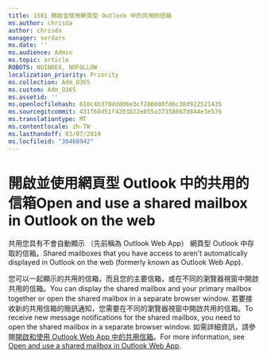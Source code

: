 ```yaml
---
title: 1581 開啟並使用網頁型 Outlook 中的共用的信箱
ms.author: chrisda
author: chrisda
manager: serdars
ms.date: ''
ms.audience: Admin
ms.topic: article
ROBOTS: NOINDEX, NOFOLLOW
localization_priority: Priority
ms.collection: Adm_O365
ms.custom: Adm_O365
ms.assetid: ''
ms.openlocfilehash: 610c4b370ddd06e3cf286600fd6c38d922521435
ms.sourcegitcommit: 431f60d51f4203b22e655a37358667d844e3e576
ms.translationtype: MT
ms.contentlocale: zh-TW
ms.lasthandoff: 03/07/2019
ms.locfileid: "30468942"
---
```

# <a name="open-and-use-a-shared-mailbox-in-outlook-on-the-web"></a><span data-ttu-id="07c2f-102">開啟並使用網頁型 Outlook 中的共用的信箱</span><span class="sxs-lookup"><span data-stu-id="07c2f-102">Open and use a shared mailbox in Outlook on the web</span></span>

<span data-ttu-id="07c2f-103">共用您具有不會自動顯示 （先前稱為 Outlook Web App） 網頁型 Outlook 中存取的信箱。</span><span class="sxs-lookup"><span data-stu-id="07c2f-103">Shared mailboxes that you have access to aren't automatically displayed in Outlook on the web (formerly known as Outlook Web App).</span></span>

<span data-ttu-id="07c2f-104">您可以一起顯示的共用的信箱，而且您的主要信箱，或在不同的瀏覽器視窗中開啟共用的信箱。</span><span class="sxs-lookup"><span data-stu-id="07c2f-104">You can display the shared mailbox and your primary mailbox together or open the shared mailbox in a separate browser window.</span></span> <span data-ttu-id="07c2f-105">若要接收新的共用信箱的簡訊通知，您需要在不同的瀏覽器視窗中開啟共用的信箱。</span><span class="sxs-lookup"><span data-stu-id="07c2f-105">To receive new message notifications for the shared mailbox, you need to open the shared mailbox in a separate browser window.</span></span> <span data-ttu-id="07c2f-106">如需詳細資訊，請參閱[開啟和使用 Outlook Web App 中的共用信箱](https://support.office.com/article/BC127866-42BE-4DE7-92AE-1EF2F787FD5C)。</span><span class="sxs-lookup"><span data-stu-id="07c2f-106">For more information, see [Open and use a shared mailbox in Outlook Web App](https://support.office.com/article/BC127866-42BE-4DE7-92AE-1EF2F787FD5C).</span></span>